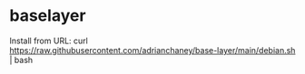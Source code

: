 # baselayer 

Install from URL:
curl https://raw.githubusercontent.com/adrianchaney/base-layer/main/debian.sh | bash


